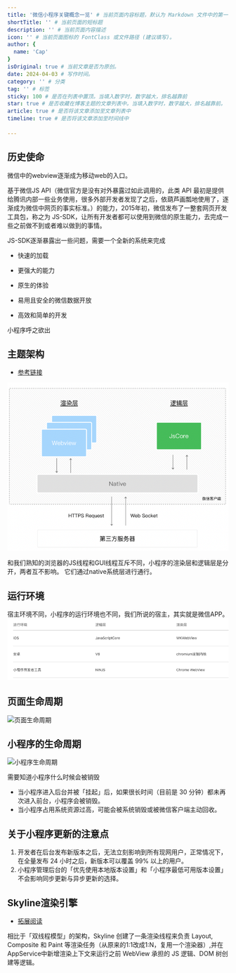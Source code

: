 ```yaml
---
title: '微信小程序关键概念一览' # 当前页面内容标题，默认为 Markdown 文件中的第一个 h1 标签内容
shortTitle: '' # 当前页面的短标题
description: '' # 当前页面内容描述
icon: '' # 当前页面图标的 FontClass 或文件路径 (建议填写)。
author: {
  name: 'Cap'
}
isOriginal: true # 当前文章是否为原创。
date: 2024-04-03 # 写作时间。
category: '' # 分类
tag: '' # 标签
sticky: 100 # 是否在列表中置顶。当填入数字时，数字越大，排名越靠前
star: true # 是否收藏在博客主题的文章列表中。当填入数字时，数字越大，排名越靠前。
article: true # 是否将该文章添加至文章列表中
timeline: true # 是否将该文章添加至时间线中

---
```


## 历史使命

微信中的webview逐渐成为移动web的入口。

基于微信JS API（​微信官方是没有对外暴露过如此调用的，此类 API 最初是提供给腾讯内部一些业务使用，很多外部开发者发现了之后，依葫芦画瓢地使用了，逐渐成为微信中网页的事实标准。）的能力，2015年初，微信发布了一整套网页开发工具包，称之为 JS-SDK，让所有开发者都可以使用到微信的原生能力，去完成一些之前做不到或者难以做到的事情。

JS-SDK逐渐暴露出一些问题，需要一个全新的系统来完成

- 快速的加载

- 更强大的能力

- 原生的体验

- 易用且安全的微信数据开放

- 高效和简单的开发

小程序呼之欲出

## 主题架构

- [参考链接](https://juejin.cn/post/7140509513852911647)

![主题](image-2.png)

和我们熟知的浏览器的JS线程和GUI线程互斥不同，小程序的渲染层和逻辑层是分开，两者互不影响。
它们通过native系统层进行通行。

## 运行环境

宿主环境不同，小程序的运行环境也不同，我们所说的宿主，其实就是微信APP。
![宿主](image.png)

## 页面生命周期

![页面生命周期](https://res.wx.qq.com/wxdoc/dist/assets/img/page-lifecycle.2e646c86.png)

## 小程序的生命周期

![小程序生命周期](https://res.wx.qq.com/wxdoc/dist/assets/img/life-cycle.5558d9eb.svg)

需要知道小程序什么时候会被销毁

- 当小程序进入后台并被「挂起」后，如果很长时间（目前是 30 分钟）都未再次进入前台，小程序会被销毁。
- 当小程序占用系统资源过高，可能会被系统销毁或被微信客户端主动回收。


## 关于小程序更新的注意点

1. 开发者在后台发布新版本之后，无法立刻影响到所有现网用户，正常情况下，在全量发布 24 小时之后，新版本可以覆盖 99% 以上的用户。
2. 小程序管理后台的「优先使用本地版本设置」和「小程序最低可用版本设置」不会影响同步更新与异步更新的选择。

## Skyline渲染引擎

- [拓展阅读](https://www.zhihu.com/question/546709238)

相比于「双线程模型」的架构，Skyline 创建了一条渲染线程来负责 Layout, Composite 和 Paint 等渲染任务（从原来的1:1改成1:N，复用一个渲染器）,并在AppService中新增渲染上下文来运行之前 WebView 承担的 JS 逻辑、DOM 树创建等逻辑。
